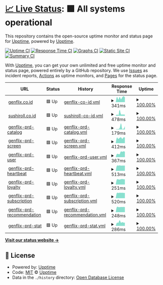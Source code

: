# [📈 Live Status](https://upptime.github.io/upptime): <!--live status--> **🟩 All systems operational**

This repository contains the open-source uptime monitor and status page for [Upptime](https://upptime.js.org), powered by [Upptime](https://github.com/upptime/upptime).

[![Uptime CI](https://github.com/zurgnflx/uptime/workflows/Uptime%20CI/badge.svg)](https://github.com/zurgnflx/uptime/actions?query=workflow%3A%22Uptime+CI%22)
[![Response Time CI](https://github.com/zurgnflx/uptime/workflows/Response%20Time%20CI/badge.svg)](https://github.com/zurgnflx/uptime/actions?query=workflow%3A%22Response+Time+CI%22)
[![Graphs CI](https://github.com/zurgnflx/uptime/workflows/Graphs%20CI/badge.svg)](https://github.com/zurgnflx/uptime/actions?query=workflow%3A%22Graphs+CI%22)
[![Static Site CI](https://github.com/zurgnflx/uptime/workflows/Static%20Site%20CI/badge.svg)](https://github.com/zurgnflx/uptime/actions?query=workflow%3A%22Static+Site+CI%22)
[![Summary CI](https://github.com/zurgnflx/uptime/workflows/Summary%20CI/badge.svg)](https://github.com/zurgnflx/uptime/actions?query=workflow%3A%22Summary+CI%22)

With [Upptime](https://upptime.js.org), you can get your own unlimited and free uptime monitor and status page, powered entirely by a GitHub repository. We use [Issues](https://github.com/upptime/upptime/issues) as incident reports, [Actions](https://github.com/zurgnflx/uptime/actions) as uptime monitors, and [Pages](https://upptime.github.io/upptime) for the status page.

<!--start: status pages-->
<!-- This summary is generated by Upptime (https://github.com/upptime/upptime) -->
<!-- Do not edit this manually, your changes will be overwritten -->
<!-- prettier-ignore -->
| URL | Status | History | Response Time | Uptime |
| --- | ------ | ------- | ------------- | ------ |
| <img alt="" src="https://icons.duckduckgo.com/ip3/genflix.co.id.ico" height="13"> [genflix.co.id](https://genflix.co.id) | 🟩 Up | [genflix-co-id.yml](https://github.com/zurgnflx/uptime/commits/HEAD/history/genflix-co-id.yml) | <details><summary><img alt="Response time graph" src="./graphs/genflix-co-id/response-time-week.png" height="20"> 341ms</summary><br><a href="https://zurgnflx.github.io/uptime/history/genflix-co-id"><img alt="Response time 500" src="https://img.shields.io/endpoint?url=https%3A%2F%2Fraw.githubusercontent.com%2Fzurgnflx%2Fuptime%2FHEAD%2Fapi%2Fgenflix-co-id%2Fresponse-time.json"></a><br><a href="https://zurgnflx.github.io/uptime/history/genflix-co-id"><img alt="24-hour response time 1130" src="https://img.shields.io/endpoint?url=https%3A%2F%2Fraw.githubusercontent.com%2Fzurgnflx%2Fuptime%2FHEAD%2Fapi%2Fgenflix-co-id%2Fresponse-time-day.json"></a><br><a href="https://zurgnflx.github.io/uptime/history/genflix-co-id"><img alt="7-day response time 341" src="https://img.shields.io/endpoint?url=https%3A%2F%2Fraw.githubusercontent.com%2Fzurgnflx%2Fuptime%2FHEAD%2Fapi%2Fgenflix-co-id%2Fresponse-time-week.json"></a><br><a href="https://zurgnflx.github.io/uptime/history/genflix-co-id"><img alt="30-day response time 427" src="https://img.shields.io/endpoint?url=https%3A%2F%2Fraw.githubusercontent.com%2Fzurgnflx%2Fuptime%2FHEAD%2Fapi%2Fgenflix-co-id%2Fresponse-time-month.json"></a><br><a href="https://zurgnflx.github.io/uptime/history/genflix-co-id"><img alt="1-year response time 500" src="https://img.shields.io/endpoint?url=https%3A%2F%2Fraw.githubusercontent.com%2Fzurgnflx%2Fuptime%2FHEAD%2Fapi%2Fgenflix-co-id%2Fresponse-time-year.json"></a></details> | <details><summary><a href="https://zurgnflx.github.io/uptime/history/genflix-co-id">100.00%</a></summary><a href="https://zurgnflx.github.io/uptime/history/genflix-co-id"><img alt="All-time uptime 99.87%" src="https://img.shields.io/endpoint?url=https%3A%2F%2Fraw.githubusercontent.com%2Fzurgnflx%2Fuptime%2FHEAD%2Fapi%2Fgenflix-co-id%2Fuptime.json"></a><br><a href="https://zurgnflx.github.io/uptime/history/genflix-co-id"><img alt="24-hour uptime 100.00%" src="https://img.shields.io/endpoint?url=https%3A%2F%2Fraw.githubusercontent.com%2Fzurgnflx%2Fuptime%2FHEAD%2Fapi%2Fgenflix-co-id%2Fuptime-day.json"></a><br><a href="https://zurgnflx.github.io/uptime/history/genflix-co-id"><img alt="7-day uptime 100.00%" src="https://img.shields.io/endpoint?url=https%3A%2F%2Fraw.githubusercontent.com%2Fzurgnflx%2Fuptime%2FHEAD%2Fapi%2Fgenflix-co-id%2Fuptime-week.json"></a><br><a href="https://zurgnflx.github.io/uptime/history/genflix-co-id"><img alt="30-day uptime 99.04%" src="https://img.shields.io/endpoint?url=https%3A%2F%2Fraw.githubusercontent.com%2Fzurgnflx%2Fuptime%2FHEAD%2Fapi%2Fgenflix-co-id%2Fuptime-month.json"></a><br><a href="https://zurgnflx.github.io/uptime/history/genflix-co-id"><img alt="1-year uptime 99.87%" src="https://img.shields.io/endpoint?url=https%3A%2F%2Fraw.githubusercontent.com%2Fzurgnflx%2Fuptime%2FHEAD%2Fapi%2Fgenflix-co-id%2Fuptime-year.json"></a></details>
| <img alt="" src="https://icons.duckduckgo.com/ip3/sushiroll.co.id.ico" height="13"> [sushiroll.co.id](https://sushiroll.co.id) | 🟩 Up | [sushiroll-co-id.yml](https://github.com/zurgnflx/uptime/commits/HEAD/history/sushiroll-co-id.yml) | <details><summary><img alt="Response time graph" src="./graphs/sushiroll-co-id/response-time-week.png" height="20"> 478ms</summary><br><a href="https://zurgnflx.github.io/uptime/history/sushiroll-co-id"><img alt="Response time 525" src="https://img.shields.io/endpoint?url=https%3A%2F%2Fraw.githubusercontent.com%2Fzurgnflx%2Fuptime%2FHEAD%2Fapi%2Fsushiroll-co-id%2Fresponse-time.json"></a><br><a href="https://zurgnflx.github.io/uptime/history/sushiroll-co-id"><img alt="24-hour response time 1110" src="https://img.shields.io/endpoint?url=https%3A%2F%2Fraw.githubusercontent.com%2Fzurgnflx%2Fuptime%2FHEAD%2Fapi%2Fsushiroll-co-id%2Fresponse-time-day.json"></a><br><a href="https://zurgnflx.github.io/uptime/history/sushiroll-co-id"><img alt="7-day response time 478" src="https://img.shields.io/endpoint?url=https%3A%2F%2Fraw.githubusercontent.com%2Fzurgnflx%2Fuptime%2FHEAD%2Fapi%2Fsushiroll-co-id%2Fresponse-time-week.json"></a><br><a href="https://zurgnflx.github.io/uptime/history/sushiroll-co-id"><img alt="30-day response time 359" src="https://img.shields.io/endpoint?url=https%3A%2F%2Fraw.githubusercontent.com%2Fzurgnflx%2Fuptime%2FHEAD%2Fapi%2Fsushiroll-co-id%2Fresponse-time-month.json"></a><br><a href="https://zurgnflx.github.io/uptime/history/sushiroll-co-id"><img alt="1-year response time 525" src="https://img.shields.io/endpoint?url=https%3A%2F%2Fraw.githubusercontent.com%2Fzurgnflx%2Fuptime%2FHEAD%2Fapi%2Fsushiroll-co-id%2Fresponse-time-year.json"></a></details> | <details><summary><a href="https://zurgnflx.github.io/uptime/history/sushiroll-co-id">100.00%</a></summary><a href="https://zurgnflx.github.io/uptime/history/sushiroll-co-id"><img alt="All-time uptime 99.99%" src="https://img.shields.io/endpoint?url=https%3A%2F%2Fraw.githubusercontent.com%2Fzurgnflx%2Fuptime%2FHEAD%2Fapi%2Fsushiroll-co-id%2Fuptime.json"></a><br><a href="https://zurgnflx.github.io/uptime/history/sushiroll-co-id"><img alt="24-hour uptime 100.00%" src="https://img.shields.io/endpoint?url=https%3A%2F%2Fraw.githubusercontent.com%2Fzurgnflx%2Fuptime%2FHEAD%2Fapi%2Fsushiroll-co-id%2Fuptime-day.json"></a><br><a href="https://zurgnflx.github.io/uptime/history/sushiroll-co-id"><img alt="7-day uptime 100.00%" src="https://img.shields.io/endpoint?url=https%3A%2F%2Fraw.githubusercontent.com%2Fzurgnflx%2Fuptime%2FHEAD%2Fapi%2Fsushiroll-co-id%2Fuptime-week.json"></a><br><a href="https://zurgnflx.github.io/uptime/history/sushiroll-co-id"><img alt="30-day uptime 100.00%" src="https://img.shields.io/endpoint?url=https%3A%2F%2Fraw.githubusercontent.com%2Fzurgnflx%2Fuptime%2FHEAD%2Fapi%2Fsushiroll-co-id%2Fuptime-month.json"></a><br><a href="https://zurgnflx.github.io/uptime/history/sushiroll-co-id"><img alt="1-year uptime 99.99%" src="https://img.shields.io/endpoint?url=https%3A%2F%2Fraw.githubusercontent.com%2Fzurgnflx%2Fuptime%2FHEAD%2Fapi%2Fsushiroll-co-id%2Fuptime-year.json"></a></details>
| <img alt="" src="https://icons.duckduckgo.com/ip3/d3l63rih9mbuez.cloudfront.net.ico" height="13"> [genflix-prd-catalog](https://d3l63rih9mbuez.cloudfront.net/catalog/v1.0/) | 🟩 Up | [genflix-prd-catalog.yml](https://github.com/zurgnflx/uptime/commits/HEAD/history/genflix-prd-catalog.yml) | <details><summary><img alt="Response time graph" src="./graphs/genflix-prd-catalog/response-time-week.png" height="20"> 179ms</summary><br><a href="https://zurgnflx.github.io/uptime/history/genflix-prd-catalog"><img alt="Response time 471" src="https://img.shields.io/endpoint?url=https%3A%2F%2Fraw.githubusercontent.com%2Fzurgnflx%2Fuptime%2FHEAD%2Fapi%2Fgenflix-prd-catalog%2Fresponse-time.json"></a><br><a href="https://zurgnflx.github.io/uptime/history/genflix-prd-catalog"><img alt="24-hour response time 95" src="https://img.shields.io/endpoint?url=https%3A%2F%2Fraw.githubusercontent.com%2Fzurgnflx%2Fuptime%2FHEAD%2Fapi%2Fgenflix-prd-catalog%2Fresponse-time-day.json"></a><br><a href="https://zurgnflx.github.io/uptime/history/genflix-prd-catalog"><img alt="7-day response time 179" src="https://img.shields.io/endpoint?url=https%3A%2F%2Fraw.githubusercontent.com%2Fzurgnflx%2Fuptime%2FHEAD%2Fapi%2Fgenflix-prd-catalog%2Fresponse-time-week.json"></a><br><a href="https://zurgnflx.github.io/uptime/history/genflix-prd-catalog"><img alt="30-day response time 271" src="https://img.shields.io/endpoint?url=https%3A%2F%2Fraw.githubusercontent.com%2Fzurgnflx%2Fuptime%2FHEAD%2Fapi%2Fgenflix-prd-catalog%2Fresponse-time-month.json"></a><br><a href="https://zurgnflx.github.io/uptime/history/genflix-prd-catalog"><img alt="1-year response time 471" src="https://img.shields.io/endpoint?url=https%3A%2F%2Fraw.githubusercontent.com%2Fzurgnflx%2Fuptime%2FHEAD%2Fapi%2Fgenflix-prd-catalog%2Fresponse-time-year.json"></a></details> | <details><summary><a href="https://zurgnflx.github.io/uptime/history/genflix-prd-catalog">100.00%</a></summary><a href="https://zurgnflx.github.io/uptime/history/genflix-prd-catalog"><img alt="All-time uptime 99.99%" src="https://img.shields.io/endpoint?url=https%3A%2F%2Fraw.githubusercontent.com%2Fzurgnflx%2Fuptime%2FHEAD%2Fapi%2Fgenflix-prd-catalog%2Fuptime.json"></a><br><a href="https://zurgnflx.github.io/uptime/history/genflix-prd-catalog"><img alt="24-hour uptime 100.00%" src="https://img.shields.io/endpoint?url=https%3A%2F%2Fraw.githubusercontent.com%2Fzurgnflx%2Fuptime%2FHEAD%2Fapi%2Fgenflix-prd-catalog%2Fuptime-day.json"></a><br><a href="https://zurgnflx.github.io/uptime/history/genflix-prd-catalog"><img alt="7-day uptime 100.00%" src="https://img.shields.io/endpoint?url=https%3A%2F%2Fraw.githubusercontent.com%2Fzurgnflx%2Fuptime%2FHEAD%2Fapi%2Fgenflix-prd-catalog%2Fuptime-week.json"></a><br><a href="https://zurgnflx.github.io/uptime/history/genflix-prd-catalog"><img alt="30-day uptime 100.00%" src="https://img.shields.io/endpoint?url=https%3A%2F%2Fraw.githubusercontent.com%2Fzurgnflx%2Fuptime%2FHEAD%2Fapi%2Fgenflix-prd-catalog%2Fuptime-month.json"></a><br><a href="https://zurgnflx.github.io/uptime/history/genflix-prd-catalog"><img alt="1-year uptime 99.99%" src="https://img.shields.io/endpoint?url=https%3A%2F%2Fraw.githubusercontent.com%2Fzurgnflx%2Fuptime%2FHEAD%2Fapi%2Fgenflix-prd-catalog%2Fuptime-year.json"></a></details>
| <img alt="" src="https://icons.duckduckgo.com/ip3/prd.genflix.co.id.ico" height="13"> [genflix-prd-screen](https://prd.genflix.co.id/screen/v1.0/) | 🟩 Up | [genflix-prd-screen.yml](https://github.com/zurgnflx/uptime/commits/HEAD/history/genflix-prd-screen.yml) | <details><summary><img alt="Response time graph" src="./graphs/genflix-prd-screen/response-time-week.png" height="20"> 412ms</summary><br><a href="https://zurgnflx.github.io/uptime/history/genflix-prd-screen"><img alt="Response time 257" src="https://img.shields.io/endpoint?url=https%3A%2F%2Fraw.githubusercontent.com%2Fzurgnflx%2Fuptime%2FHEAD%2Fapi%2Fgenflix-prd-screen%2Fresponse-time.json"></a><br><a href="https://zurgnflx.github.io/uptime/history/genflix-prd-screen"><img alt="24-hour response time 348" src="https://img.shields.io/endpoint?url=https%3A%2F%2Fraw.githubusercontent.com%2Fzurgnflx%2Fuptime%2FHEAD%2Fapi%2Fgenflix-prd-screen%2Fresponse-time-day.json"></a><br><a href="https://zurgnflx.github.io/uptime/history/genflix-prd-screen"><img alt="7-day response time 412" src="https://img.shields.io/endpoint?url=https%3A%2F%2Fraw.githubusercontent.com%2Fzurgnflx%2Fuptime%2FHEAD%2Fapi%2Fgenflix-prd-screen%2Fresponse-time-week.json"></a><br><a href="https://zurgnflx.github.io/uptime/history/genflix-prd-screen"><img alt="30-day response time 433" src="https://img.shields.io/endpoint?url=https%3A%2F%2Fraw.githubusercontent.com%2Fzurgnflx%2Fuptime%2FHEAD%2Fapi%2Fgenflix-prd-screen%2Fresponse-time-month.json"></a><br><a href="https://zurgnflx.github.io/uptime/history/genflix-prd-screen"><img alt="1-year response time 257" src="https://img.shields.io/endpoint?url=https%3A%2F%2Fraw.githubusercontent.com%2Fzurgnflx%2Fuptime%2FHEAD%2Fapi%2Fgenflix-prd-screen%2Fresponse-time-year.json"></a></details> | <details><summary><a href="https://zurgnflx.github.io/uptime/history/genflix-prd-screen">100.00%</a></summary><a href="https://zurgnflx.github.io/uptime/history/genflix-prd-screen"><img alt="All-time uptime 99.87%" src="https://img.shields.io/endpoint?url=https%3A%2F%2Fraw.githubusercontent.com%2Fzurgnflx%2Fuptime%2FHEAD%2Fapi%2Fgenflix-prd-screen%2Fuptime.json"></a><br><a href="https://zurgnflx.github.io/uptime/history/genflix-prd-screen"><img alt="24-hour uptime 100.00%" src="https://img.shields.io/endpoint?url=https%3A%2F%2Fraw.githubusercontent.com%2Fzurgnflx%2Fuptime%2FHEAD%2Fapi%2Fgenflix-prd-screen%2Fuptime-day.json"></a><br><a href="https://zurgnflx.github.io/uptime/history/genflix-prd-screen"><img alt="7-day uptime 100.00%" src="https://img.shields.io/endpoint?url=https%3A%2F%2Fraw.githubusercontent.com%2Fzurgnflx%2Fuptime%2FHEAD%2Fapi%2Fgenflix-prd-screen%2Fuptime-week.json"></a><br><a href="https://zurgnflx.github.io/uptime/history/genflix-prd-screen"><img alt="30-day uptime 99.04%" src="https://img.shields.io/endpoint?url=https%3A%2F%2Fraw.githubusercontent.com%2Fzurgnflx%2Fuptime%2FHEAD%2Fapi%2Fgenflix-prd-screen%2Fuptime-month.json"></a><br><a href="https://zurgnflx.github.io/uptime/history/genflix-prd-screen"><img alt="1-year uptime 99.87%" src="https://img.shields.io/endpoint?url=https%3A%2F%2Fraw.githubusercontent.com%2Fzurgnflx%2Fuptime%2FHEAD%2Fapi%2Fgenflix-prd-screen%2Fuptime-year.json"></a></details>
| <img alt="" src="https://icons.duckduckgo.com/ip3/prd.genflix.co.id.ico" height="13"> [genflix-prd-user](https://prd.genflix.co.id/user/v1.0/) | 🟩 Up | [genflix-prd-user.yml](https://github.com/zurgnflx/uptime/commits/HEAD/history/genflix-prd-user.yml) | <details><summary><img alt="Response time graph" src="./graphs/genflix-prd-user/response-time-week.png" height="20"> 367ms</summary><br><a href="https://zurgnflx.github.io/uptime/history/genflix-prd-user"><img alt="Response time 827" src="https://img.shields.io/endpoint?url=https%3A%2F%2Fraw.githubusercontent.com%2Fzurgnflx%2Fuptime%2FHEAD%2Fapi%2Fgenflix-prd-user%2Fresponse-time.json"></a><br><a href="https://zurgnflx.github.io/uptime/history/genflix-prd-user"><img alt="24-hour response time 254" src="https://img.shields.io/endpoint?url=https%3A%2F%2Fraw.githubusercontent.com%2Fzurgnflx%2Fuptime%2FHEAD%2Fapi%2Fgenflix-prd-user%2Fresponse-time-day.json"></a><br><a href="https://zurgnflx.github.io/uptime/history/genflix-prd-user"><img alt="7-day response time 367" src="https://img.shields.io/endpoint?url=https%3A%2F%2Fraw.githubusercontent.com%2Fzurgnflx%2Fuptime%2FHEAD%2Fapi%2Fgenflix-prd-user%2Fresponse-time-week.json"></a><br><a href="https://zurgnflx.github.io/uptime/history/genflix-prd-user"><img alt="30-day response time 327" src="https://img.shields.io/endpoint?url=https%3A%2F%2Fraw.githubusercontent.com%2Fzurgnflx%2Fuptime%2FHEAD%2Fapi%2Fgenflix-prd-user%2Fresponse-time-month.json"></a><br><a href="https://zurgnflx.github.io/uptime/history/genflix-prd-user"><img alt="1-year response time 827" src="https://img.shields.io/endpoint?url=https%3A%2F%2Fraw.githubusercontent.com%2Fzurgnflx%2Fuptime%2FHEAD%2Fapi%2Fgenflix-prd-user%2Fresponse-time-year.json"></a></details> | <details><summary><a href="https://zurgnflx.github.io/uptime/history/genflix-prd-user">100.00%</a></summary><a href="https://zurgnflx.github.io/uptime/history/genflix-prd-user"><img alt="All-time uptime 99.55%" src="https://img.shields.io/endpoint?url=https%3A%2F%2Fraw.githubusercontent.com%2Fzurgnflx%2Fuptime%2FHEAD%2Fapi%2Fgenflix-prd-user%2Fuptime.json"></a><br><a href="https://zurgnflx.github.io/uptime/history/genflix-prd-user"><img alt="24-hour uptime 100.00%" src="https://img.shields.io/endpoint?url=https%3A%2F%2Fraw.githubusercontent.com%2Fzurgnflx%2Fuptime%2FHEAD%2Fapi%2Fgenflix-prd-user%2Fuptime-day.json"></a><br><a href="https://zurgnflx.github.io/uptime/history/genflix-prd-user"><img alt="7-day uptime 100.00%" src="https://img.shields.io/endpoint?url=https%3A%2F%2Fraw.githubusercontent.com%2Fzurgnflx%2Fuptime%2FHEAD%2Fapi%2Fgenflix-prd-user%2Fuptime-week.json"></a><br><a href="https://zurgnflx.github.io/uptime/history/genflix-prd-user"><img alt="30-day uptime 99.04%" src="https://img.shields.io/endpoint?url=https%3A%2F%2Fraw.githubusercontent.com%2Fzurgnflx%2Fuptime%2FHEAD%2Fapi%2Fgenflix-prd-user%2Fuptime-month.json"></a><br><a href="https://zurgnflx.github.io/uptime/history/genflix-prd-user"><img alt="1-year uptime 99.55%" src="https://img.shields.io/endpoint?url=https%3A%2F%2Fraw.githubusercontent.com%2Fzurgnflx%2Fuptime%2FHEAD%2Fapi%2Fgenflix-prd-user%2Fuptime-year.json"></a></details>
| <img alt="" src="https://icons.duckduckgo.com/ip3/d3l63rih9mbuez.cloudfront.net.ico" height="13"> [genflix-prd-heartbeat](https://d3l63rih9mbuez.cloudfront.net/heartbeat/v1.0/) | 🟩 Up | [genflix-prd-heartbeat.yml](https://github.com/zurgnflx/uptime/commits/HEAD/history/genflix-prd-heartbeat.yml) | <details><summary><img alt="Response time graph" src="./graphs/genflix-prd-heartbeat/response-time-week.png" height="20"> 513ms</summary><br><a href="https://zurgnflx.github.io/uptime/history/genflix-prd-heartbeat"><img alt="Response time 454" src="https://img.shields.io/endpoint?url=https%3A%2F%2Fraw.githubusercontent.com%2Fzurgnflx%2Fuptime%2FHEAD%2Fapi%2Fgenflix-prd-heartbeat%2Fresponse-time.json"></a><br><a href="https://zurgnflx.github.io/uptime/history/genflix-prd-heartbeat"><img alt="24-hour response time 525" src="https://img.shields.io/endpoint?url=https%3A%2F%2Fraw.githubusercontent.com%2Fzurgnflx%2Fuptime%2FHEAD%2Fapi%2Fgenflix-prd-heartbeat%2Fresponse-time-day.json"></a><br><a href="https://zurgnflx.github.io/uptime/history/genflix-prd-heartbeat"><img alt="7-day response time 513" src="https://img.shields.io/endpoint?url=https%3A%2F%2Fraw.githubusercontent.com%2Fzurgnflx%2Fuptime%2FHEAD%2Fapi%2Fgenflix-prd-heartbeat%2Fresponse-time-week.json"></a><br><a href="https://zurgnflx.github.io/uptime/history/genflix-prd-heartbeat"><img alt="30-day response time 485" src="https://img.shields.io/endpoint?url=https%3A%2F%2Fraw.githubusercontent.com%2Fzurgnflx%2Fuptime%2FHEAD%2Fapi%2Fgenflix-prd-heartbeat%2Fresponse-time-month.json"></a><br><a href="https://zurgnflx.github.io/uptime/history/genflix-prd-heartbeat"><img alt="1-year response time 454" src="https://img.shields.io/endpoint?url=https%3A%2F%2Fraw.githubusercontent.com%2Fzurgnflx%2Fuptime%2FHEAD%2Fapi%2Fgenflix-prd-heartbeat%2Fresponse-time-year.json"></a></details> | <details><summary><a href="https://zurgnflx.github.io/uptime/history/genflix-prd-heartbeat">100.00%</a></summary><a href="https://zurgnflx.github.io/uptime/history/genflix-prd-heartbeat"><img alt="All-time uptime 99.64%" src="https://img.shields.io/endpoint?url=https%3A%2F%2Fraw.githubusercontent.com%2Fzurgnflx%2Fuptime%2FHEAD%2Fapi%2Fgenflix-prd-heartbeat%2Fuptime.json"></a><br><a href="https://zurgnflx.github.io/uptime/history/genflix-prd-heartbeat"><img alt="24-hour uptime 100.00%" src="https://img.shields.io/endpoint?url=https%3A%2F%2Fraw.githubusercontent.com%2Fzurgnflx%2Fuptime%2FHEAD%2Fapi%2Fgenflix-prd-heartbeat%2Fuptime-day.json"></a><br><a href="https://zurgnflx.github.io/uptime/history/genflix-prd-heartbeat"><img alt="7-day uptime 100.00%" src="https://img.shields.io/endpoint?url=https%3A%2F%2Fraw.githubusercontent.com%2Fzurgnflx%2Fuptime%2FHEAD%2Fapi%2Fgenflix-prd-heartbeat%2Fuptime-week.json"></a><br><a href="https://zurgnflx.github.io/uptime/history/genflix-prd-heartbeat"><img alt="30-day uptime 100.00%" src="https://img.shields.io/endpoint?url=https%3A%2F%2Fraw.githubusercontent.com%2Fzurgnflx%2Fuptime%2FHEAD%2Fapi%2Fgenflix-prd-heartbeat%2Fuptime-month.json"></a><br><a href="https://zurgnflx.github.io/uptime/history/genflix-prd-heartbeat"><img alt="1-year uptime 99.64%" src="https://img.shields.io/endpoint?url=https%3A%2F%2Fraw.githubusercontent.com%2Fzurgnflx%2Fuptime%2FHEAD%2Fapi%2Fgenflix-prd-heartbeat%2Fuptime-year.json"></a></details>
| <img alt="" src="https://icons.duckduckgo.com/ip3/prd.genflix.co.id.ico" height="13"> [genflix-prd-loyalty](https://prd.genflix.co.id/loyalty/v1.0/) | 🟩 Up | [genflix-prd-loyalty.yml](https://github.com/zurgnflx/uptime/commits/HEAD/history/genflix-prd-loyalty.yml) | <details><summary><img alt="Response time graph" src="./graphs/genflix-prd-loyalty/response-time-week.png" height="20"> 251ms</summary><br><a href="https://zurgnflx.github.io/uptime/history/genflix-prd-loyalty"><img alt="Response time 384" src="https://img.shields.io/endpoint?url=https%3A%2F%2Fraw.githubusercontent.com%2Fzurgnflx%2Fuptime%2FHEAD%2Fapi%2Fgenflix-prd-loyalty%2Fresponse-time.json"></a><br><a href="https://zurgnflx.github.io/uptime/history/genflix-prd-loyalty"><img alt="24-hour response time 239" src="https://img.shields.io/endpoint?url=https%3A%2F%2Fraw.githubusercontent.com%2Fzurgnflx%2Fuptime%2FHEAD%2Fapi%2Fgenflix-prd-loyalty%2Fresponse-time-day.json"></a><br><a href="https://zurgnflx.github.io/uptime/history/genflix-prd-loyalty"><img alt="7-day response time 251" src="https://img.shields.io/endpoint?url=https%3A%2F%2Fraw.githubusercontent.com%2Fzurgnflx%2Fuptime%2FHEAD%2Fapi%2Fgenflix-prd-loyalty%2Fresponse-time-week.json"></a><br><a href="https://zurgnflx.github.io/uptime/history/genflix-prd-loyalty"><img alt="30-day response time 250" src="https://img.shields.io/endpoint?url=https%3A%2F%2Fraw.githubusercontent.com%2Fzurgnflx%2Fuptime%2FHEAD%2Fapi%2Fgenflix-prd-loyalty%2Fresponse-time-month.json"></a><br><a href="https://zurgnflx.github.io/uptime/history/genflix-prd-loyalty"><img alt="1-year response time 384" src="https://img.shields.io/endpoint?url=https%3A%2F%2Fraw.githubusercontent.com%2Fzurgnflx%2Fuptime%2FHEAD%2Fapi%2Fgenflix-prd-loyalty%2Fresponse-time-year.json"></a></details> | <details><summary><a href="https://zurgnflx.github.io/uptime/history/genflix-prd-loyalty">100.00%</a></summary><a href="https://zurgnflx.github.io/uptime/history/genflix-prd-loyalty"><img alt="All-time uptime 85.24%" src="https://img.shields.io/endpoint?url=https%3A%2F%2Fraw.githubusercontent.com%2Fzurgnflx%2Fuptime%2FHEAD%2Fapi%2Fgenflix-prd-loyalty%2Fuptime.json"></a><br><a href="https://zurgnflx.github.io/uptime/history/genflix-prd-loyalty"><img alt="24-hour uptime 100.00%" src="https://img.shields.io/endpoint?url=https%3A%2F%2Fraw.githubusercontent.com%2Fzurgnflx%2Fuptime%2FHEAD%2Fapi%2Fgenflix-prd-loyalty%2Fuptime-day.json"></a><br><a href="https://zurgnflx.github.io/uptime/history/genflix-prd-loyalty"><img alt="7-day uptime 100.00%" src="https://img.shields.io/endpoint?url=https%3A%2F%2Fraw.githubusercontent.com%2Fzurgnflx%2Fuptime%2FHEAD%2Fapi%2Fgenflix-prd-loyalty%2Fuptime-week.json"></a><br><a href="https://zurgnflx.github.io/uptime/history/genflix-prd-loyalty"><img alt="30-day uptime 99.04%" src="https://img.shields.io/endpoint?url=https%3A%2F%2Fraw.githubusercontent.com%2Fzurgnflx%2Fuptime%2FHEAD%2Fapi%2Fgenflix-prd-loyalty%2Fuptime-month.json"></a><br><a href="https://zurgnflx.github.io/uptime/history/genflix-prd-loyalty"><img alt="1-year uptime 85.24%" src="https://img.shields.io/endpoint?url=https%3A%2F%2Fraw.githubusercontent.com%2Fzurgnflx%2Fuptime%2FHEAD%2Fapi%2Fgenflix-prd-loyalty%2Fuptime-year.json"></a></details>
| <img alt="" src="https://icons.duckduckgo.com/ip3/d3l63rih9mbuez.cloudfront.net.ico" height="13"> [genflix-prd-subscription](https://d3l63rih9mbuez.cloudfront.net/subscription/v1.0/) | 🟩 Up | [genflix-prd-subscription.yml](https://github.com/zurgnflx/uptime/commits/HEAD/history/genflix-prd-subscription.yml) | <details><summary><img alt="Response time graph" src="./graphs/genflix-prd-subscription/response-time-week.png" height="20"> 520ms</summary><br><a href="https://zurgnflx.github.io/uptime/history/genflix-prd-subscription"><img alt="Response time 451" src="https://img.shields.io/endpoint?url=https%3A%2F%2Fraw.githubusercontent.com%2Fzurgnflx%2Fuptime%2FHEAD%2Fapi%2Fgenflix-prd-subscription%2Fresponse-time.json"></a><br><a href="https://zurgnflx.github.io/uptime/history/genflix-prd-subscription"><img alt="24-hour response time 534" src="https://img.shields.io/endpoint?url=https%3A%2F%2Fraw.githubusercontent.com%2Fzurgnflx%2Fuptime%2FHEAD%2Fapi%2Fgenflix-prd-subscription%2Fresponse-time-day.json"></a><br><a href="https://zurgnflx.github.io/uptime/history/genflix-prd-subscription"><img alt="7-day response time 520" src="https://img.shields.io/endpoint?url=https%3A%2F%2Fraw.githubusercontent.com%2Fzurgnflx%2Fuptime%2FHEAD%2Fapi%2Fgenflix-prd-subscription%2Fresponse-time-week.json"></a><br><a href="https://zurgnflx.github.io/uptime/history/genflix-prd-subscription"><img alt="30-day response time 491" src="https://img.shields.io/endpoint?url=https%3A%2F%2Fraw.githubusercontent.com%2Fzurgnflx%2Fuptime%2FHEAD%2Fapi%2Fgenflix-prd-subscription%2Fresponse-time-month.json"></a><br><a href="https://zurgnflx.github.io/uptime/history/genflix-prd-subscription"><img alt="1-year response time 451" src="https://img.shields.io/endpoint?url=https%3A%2F%2Fraw.githubusercontent.com%2Fzurgnflx%2Fuptime%2FHEAD%2Fapi%2Fgenflix-prd-subscription%2Fresponse-time-year.json"></a></details> | <details><summary><a href="https://zurgnflx.github.io/uptime/history/genflix-prd-subscription">100.00%</a></summary><a href="https://zurgnflx.github.io/uptime/history/genflix-prd-subscription"><img alt="All-time uptime 99.64%" src="https://img.shields.io/endpoint?url=https%3A%2F%2Fraw.githubusercontent.com%2Fzurgnflx%2Fuptime%2FHEAD%2Fapi%2Fgenflix-prd-subscription%2Fuptime.json"></a><br><a href="https://zurgnflx.github.io/uptime/history/genflix-prd-subscription"><img alt="24-hour uptime 100.00%" src="https://img.shields.io/endpoint?url=https%3A%2F%2Fraw.githubusercontent.com%2Fzurgnflx%2Fuptime%2FHEAD%2Fapi%2Fgenflix-prd-subscription%2Fuptime-day.json"></a><br><a href="https://zurgnflx.github.io/uptime/history/genflix-prd-subscription"><img alt="7-day uptime 100.00%" src="https://img.shields.io/endpoint?url=https%3A%2F%2Fraw.githubusercontent.com%2Fzurgnflx%2Fuptime%2FHEAD%2Fapi%2Fgenflix-prd-subscription%2Fuptime-week.json"></a><br><a href="https://zurgnflx.github.io/uptime/history/genflix-prd-subscription"><img alt="30-day uptime 100.00%" src="https://img.shields.io/endpoint?url=https%3A%2F%2Fraw.githubusercontent.com%2Fzurgnflx%2Fuptime%2FHEAD%2Fapi%2Fgenflix-prd-subscription%2Fuptime-month.json"></a><br><a href="https://zurgnflx.github.io/uptime/history/genflix-prd-subscription"><img alt="1-year uptime 99.64%" src="https://img.shields.io/endpoint?url=https%3A%2F%2Fraw.githubusercontent.com%2Fzurgnflx%2Fuptime%2FHEAD%2Fapi%2Fgenflix-prd-subscription%2Fuptime-year.json"></a></details>
| <img alt="" src="https://icons.duckduckgo.com/ip3/prd.genflix.co.id.ico" height="13"> [genflix-prd-recommendation](https://prd.genflix.co.id/recommendation/v1.0/) | 🟩 Up | [genflix-prd-recommendation.yml](https://github.com/zurgnflx/uptime/commits/HEAD/history/genflix-prd-recommendation.yml) | <details><summary><img alt="Response time graph" src="./graphs/genflix-prd-recommendation/response-time-week.png" height="20"> 248ms</summary><br><a href="https://zurgnflx.github.io/uptime/history/genflix-prd-recommendation"><img alt="Response time 342" src="https://img.shields.io/endpoint?url=https%3A%2F%2Fraw.githubusercontent.com%2Fzurgnflx%2Fuptime%2FHEAD%2Fapi%2Fgenflix-prd-recommendation%2Fresponse-time.json"></a><br><a href="https://zurgnflx.github.io/uptime/history/genflix-prd-recommendation"><img alt="24-hour response time 243" src="https://img.shields.io/endpoint?url=https%3A%2F%2Fraw.githubusercontent.com%2Fzurgnflx%2Fuptime%2FHEAD%2Fapi%2Fgenflix-prd-recommendation%2Fresponse-time-day.json"></a><br><a href="https://zurgnflx.github.io/uptime/history/genflix-prd-recommendation"><img alt="7-day response time 248" src="https://img.shields.io/endpoint?url=https%3A%2F%2Fraw.githubusercontent.com%2Fzurgnflx%2Fuptime%2FHEAD%2Fapi%2Fgenflix-prd-recommendation%2Fresponse-time-week.json"></a><br><a href="https://zurgnflx.github.io/uptime/history/genflix-prd-recommendation"><img alt="30-day response time 247" src="https://img.shields.io/endpoint?url=https%3A%2F%2Fraw.githubusercontent.com%2Fzurgnflx%2Fuptime%2FHEAD%2Fapi%2Fgenflix-prd-recommendation%2Fresponse-time-month.json"></a><br><a href="https://zurgnflx.github.io/uptime/history/genflix-prd-recommendation"><img alt="1-year response time 342" src="https://img.shields.io/endpoint?url=https%3A%2F%2Fraw.githubusercontent.com%2Fzurgnflx%2Fuptime%2FHEAD%2Fapi%2Fgenflix-prd-recommendation%2Fresponse-time-year.json"></a></details> | <details><summary><a href="https://zurgnflx.github.io/uptime/history/genflix-prd-recommendation">100.00%</a></summary><a href="https://zurgnflx.github.io/uptime/history/genflix-prd-recommendation"><img alt="All-time uptime 99.81%" src="https://img.shields.io/endpoint?url=https%3A%2F%2Fraw.githubusercontent.com%2Fzurgnflx%2Fuptime%2FHEAD%2Fapi%2Fgenflix-prd-recommendation%2Fuptime.json"></a><br><a href="https://zurgnflx.github.io/uptime/history/genflix-prd-recommendation"><img alt="24-hour uptime 100.00%" src="https://img.shields.io/endpoint?url=https%3A%2F%2Fraw.githubusercontent.com%2Fzurgnflx%2Fuptime%2FHEAD%2Fapi%2Fgenflix-prd-recommendation%2Fuptime-day.json"></a><br><a href="https://zurgnflx.github.io/uptime/history/genflix-prd-recommendation"><img alt="7-day uptime 100.00%" src="https://img.shields.io/endpoint?url=https%3A%2F%2Fraw.githubusercontent.com%2Fzurgnflx%2Fuptime%2FHEAD%2Fapi%2Fgenflix-prd-recommendation%2Fuptime-week.json"></a><br><a href="https://zurgnflx.github.io/uptime/history/genflix-prd-recommendation"><img alt="30-day uptime 99.04%" src="https://img.shields.io/endpoint?url=https%3A%2F%2Fraw.githubusercontent.com%2Fzurgnflx%2Fuptime%2FHEAD%2Fapi%2Fgenflix-prd-recommendation%2Fuptime-month.json"></a><br><a href="https://zurgnflx.github.io/uptime/history/genflix-prd-recommendation"><img alt="1-year uptime 99.81%" src="https://img.shields.io/endpoint?url=https%3A%2F%2Fraw.githubusercontent.com%2Fzurgnflx%2Fuptime%2FHEAD%2Fapi%2Fgenflix-prd-recommendation%2Fuptime-year.json"></a></details>
| <img alt="" src="https://icons.duckduckgo.com/ip3/prd.genflix.co.id.ico" height="13"> [genflix-prd-stat](https://prd.genflix.co.id/stat/v1.0/) | 🟩 Up | [genflix-prd-stat.yml](https://github.com/zurgnflx/uptime/commits/HEAD/history/genflix-prd-stat.yml) | <details><summary><img alt="Response time graph" src="./graphs/genflix-prd-stat/response-time-week.png" height="20"> 286ms</summary><br><a href="https://zurgnflx.github.io/uptime/history/genflix-prd-stat"><img alt="Response time 251" src="https://img.shields.io/endpoint?url=https%3A%2F%2Fraw.githubusercontent.com%2Fzurgnflx%2Fuptime%2FHEAD%2Fapi%2Fgenflix-prd-stat%2Fresponse-time.json"></a><br><a href="https://zurgnflx.github.io/uptime/history/genflix-prd-stat"><img alt="24-hour response time 234" src="https://img.shields.io/endpoint?url=https%3A%2F%2Fraw.githubusercontent.com%2Fzurgnflx%2Fuptime%2FHEAD%2Fapi%2Fgenflix-prd-stat%2Fresponse-time-day.json"></a><br><a href="https://zurgnflx.github.io/uptime/history/genflix-prd-stat"><img alt="7-day response time 286" src="https://img.shields.io/endpoint?url=https%3A%2F%2Fraw.githubusercontent.com%2Fzurgnflx%2Fuptime%2FHEAD%2Fapi%2Fgenflix-prd-stat%2Fresponse-time-week.json"></a><br><a href="https://zurgnflx.github.io/uptime/history/genflix-prd-stat"><img alt="30-day response time 274" src="https://img.shields.io/endpoint?url=https%3A%2F%2Fraw.githubusercontent.com%2Fzurgnflx%2Fuptime%2FHEAD%2Fapi%2Fgenflix-prd-stat%2Fresponse-time-month.json"></a><br><a href="https://zurgnflx.github.io/uptime/history/genflix-prd-stat"><img alt="1-year response time 251" src="https://img.shields.io/endpoint?url=https%3A%2F%2Fraw.githubusercontent.com%2Fzurgnflx%2Fuptime%2FHEAD%2Fapi%2Fgenflix-prd-stat%2Fresponse-time-year.json"></a></details> | <details><summary><a href="https://zurgnflx.github.io/uptime/history/genflix-prd-stat">100.00%</a></summary><a href="https://zurgnflx.github.io/uptime/history/genflix-prd-stat"><img alt="All-time uptime 23.88%" src="https://img.shields.io/endpoint?url=https%3A%2F%2Fraw.githubusercontent.com%2Fzurgnflx%2Fuptime%2FHEAD%2Fapi%2Fgenflix-prd-stat%2Fuptime.json"></a><br><a href="https://zurgnflx.github.io/uptime/history/genflix-prd-stat"><img alt="24-hour uptime 100.00%" src="https://img.shields.io/endpoint?url=https%3A%2F%2Fraw.githubusercontent.com%2Fzurgnflx%2Fuptime%2FHEAD%2Fapi%2Fgenflix-prd-stat%2Fuptime-day.json"></a><br><a href="https://zurgnflx.github.io/uptime/history/genflix-prd-stat"><img alt="7-day uptime 100.00%" src="https://img.shields.io/endpoint?url=https%3A%2F%2Fraw.githubusercontent.com%2Fzurgnflx%2Fuptime%2FHEAD%2Fapi%2Fgenflix-prd-stat%2Fuptime-week.json"></a><br><a href="https://zurgnflx.github.io/uptime/history/genflix-prd-stat"><img alt="30-day uptime 99.04%" src="https://img.shields.io/endpoint?url=https%3A%2F%2Fraw.githubusercontent.com%2Fzurgnflx%2Fuptime%2FHEAD%2Fapi%2Fgenflix-prd-stat%2Fuptime-month.json"></a><br><a href="https://zurgnflx.github.io/uptime/history/genflix-prd-stat"><img alt="1-year uptime 23.88%" src="https://img.shields.io/endpoint?url=https%3A%2F%2Fraw.githubusercontent.com%2Fzurgnflx%2Fuptime%2FHEAD%2Fapi%2Fgenflix-prd-stat%2Fuptime-year.json"></a></details>

<!--end: status pages-->

[**Visit our status website →**](https://upptime.github.io/upptime)

## 📄 License

- Powered by: [Upptime](https://github.com/upptime/upptime)
- Code: [MIT](./LICENSE) © [Upptime](https://upptime.js.org)
- Data in the `./history` directory: [Open Database License](https://opendatacommons.org/licenses/odbl/1-0/)
